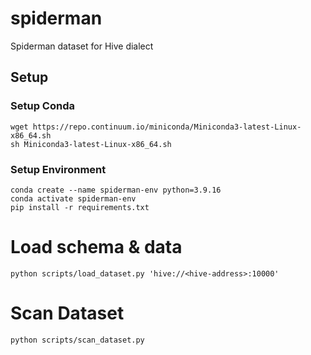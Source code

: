 # spiderman
Spiderman dataset for Hive dialect

## Setup
### Setup Conda
```
wget https://repo.continuum.io/miniconda/Miniconda3-latest-Linux-x86_64.sh
sh Miniconda3-latest-Linux-x86_64.sh
```
### Setup Environment
```
conda create --name spiderman-env python=3.9.16
conda activate spiderman-env
pip install -r requirements.txt
```

# Load schema & data
```
python scripts/load_dataset.py 'hive://<hive-address>:10000'
```

# Scan Dataset
```
python scripts/scan_dataset.py
```
